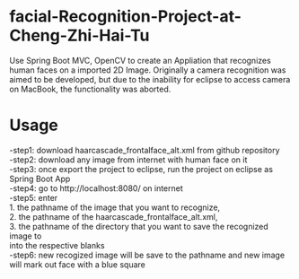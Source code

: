 # facial-Recognition-Project-at-Cheng-Zhi-Hai-Tu
Use Spring Boot MVC, OpenCV to create an Appliation that recognizes human faces on a imported 2D Image. 
Originally a camera recognition was aimed to be developed, but due to the inability for eclipse to access camera on MacBook, the functionality was aborted.

# Usage
-step1: download haarcascade_frontalface_alt.xml from github repository<br />
-step2: download any image from internet with human face on it<br />
-step3: once export the project to eclipse, run the project on eclipse as Spring Boot App<br />
-step4: go to http://localhost:8080/ on internet<br />
-step5: enter <br />1. the pathname of the image that you want to recognize, <br />2. the pathname of the haarcascade_frontalface_alt.xml, <br />
3. the pathname of the directory that you want to save the recognized image to <br /> into the respective blanks<br />
-step6: new recogized image will be save to the pathname and new image will mark out face with a blue square
